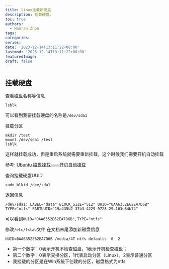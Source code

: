 ```yaml
---
title: linux挂载新硬盘
description: 挂载硬盘。
toc: true
authors:
  - Haoran Zhou
tags:
categories:
series:
date: '2023-12-14T13:11:22+08:00'
lastmod: '2023-12-14T13:11:22+08:00'
featuredImage:
draft: false
---
```


## 挂载硬盘

查看磁盘名称等信息
```
lsblk 
```
可以看到我要挂载硬盘的名称是`/dev/sda1`

挂载分区
```
mkdir /test
mount /dev/sda1 /test
lsblk
```
这样就挂载成功，但是重启系统就需要重新挂载，这个时候我们需要开机自动挂载

参考: [Ubuntu 磁盘挂载——开机自动挂载](https://blog.csdn.net/qq_35451572/article/details/79541106)

查询挂载硬盘UUID
```
sudo blkid /dev/sda1
```
返回信息
```
/dev/sda1: LABEL="data" BLOCK_SIZE="512" UUID="0AA6352E62EA7D6B" TYPE="ntfs" PARTUUID="19a435b2-37b3-4229-9728-29c163e54b74"
```
可以看到`UUID="0AA6352E62EA7D6B"`, `TYPE="ntfs" `

修改`/etc/fstab`文件
在文档末尾添加新磁盘信息
```
UUID=0AA6352E62EA7D6B /media/4T ntfs defaults  0  2
```

* 第一个数字：0表示开机不检查磁盘，1表示开机检查磁盘；
* 第二个数字：0表示交换分区，1代表启动分区（Linux），2表示普通分区
* 我挂载的分区是在WIn系统下创建的分区，磁盘格式为ntfs
